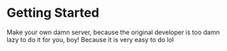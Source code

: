 # Getting Started

Make your own damn server, because the original developer is too damn lazy to do it for you, boy!
Because it is very easy to do lol

